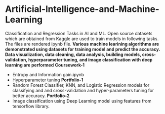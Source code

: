 # Artificial-Intelligence-and-Machine-Learning
Classification and Regression Tasks in AI and ML. Open source datasets which are obtained from Kaggle are used to train models in following tasks. 
The files are rendered ipynb file. 
**Various machine learining algorithms are demonstrated using datasets for training model and predict the accuracy. Data visualization, data cleaning,
  data analysis, building models, cross-validation, hyperparameter tuning, and image classification with deep learning are performed**
**Coursework-1**
- Entropy and Information gain.ipynb
- Hyperparameter tuning
**Portfolio-1**
- Random Forest Classifier, KNN, and Logistic Regression models for classifying and and cross-validation and hyper-parameters tuning for better accuracy. 
**Portfolio-2**
- Image classification using Deep Learning model using features from tensorflow library. 

